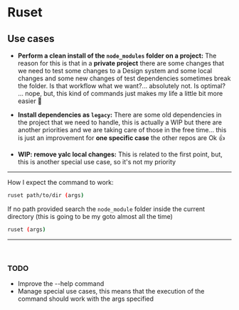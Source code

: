 # Ruset

## Use cases

- **Perform a clean install of the `node_modules` folder on a project:** The reason for this
  is that in a **private project** there are some changes that we need to test some changes
  to a Design system and some local changes and some new changes of test dependencies sometimes
  break the folder. Is that workflow what we want?... absolutely not. Is optimal? ... nope, but,
  this kind of commands just makes my life a little bit more easier 🥹

- **Install dependencies as `legacy`:** There are some old dependencies in the project that
  we need to handle, this is actually a WIP but there are another priorities and we are taking
  care of those in the free time... this is just an improvement for **one specific case**
  the other repos are Ok 👍

- **WIP: remove yalc local changes:** This is related to the first point, but, this is another
  special use case, so it's not my priority

---

How I expect the command to work:

```sh
ruset path/to/dir (args)
```

If no path provided search the `node_module` folder inside the current directory (this is going to be my goto almost all the time)

```sh
ruset (args)
```

---

<br>

### TODO

- Improve the --help command
- Manage special use cases, this means that the execution of the command should work with the args specified
